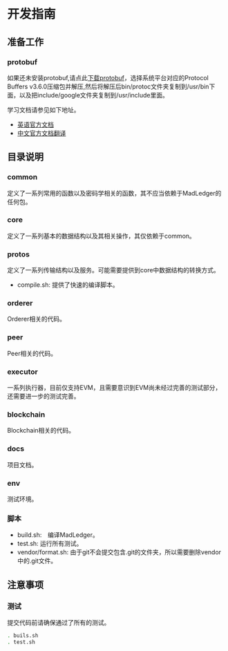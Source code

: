 # 开发指南

## 准备工作

### protobuf

如果还未安装protobuf,请点此[下载protobuf](https://github.com/google/protobuf/releases)，选择系统平台对应的Protocol Buffers v3.6.0压缩包并解压,然后将解压后bin/protoc文件夹复制到/usr/bin下面，以及把include/google文件夹复制到/usr/include里面。

学习文档请参见如下地址。

- [英语官方文档](https://developers.google.com/protocol-buffers/docs/proto3)
- [中文官方文档翻译](http://colobu.com/2017/03/16/Protobuf3-language-guide/)

## 目录说明

### common

定义了一系列常用的函数以及密码学相关的函数，其不应当依赖于MadLedger的任何包。

### core

定义了一系列基本的数据结构以及其相关操作，其仅依赖于common。

### protos

定义了一系列传输结构以及服务。可能需要提供到core中数据结构的转换方式。

- compile.sh: 提供了快速的编译脚本。

### orderer

Orderer相关的代码。

### peer

Peer相关的代码。

### executor

一系列执行器，目前仅支持EVM，且需要意识到EVM尚未经过完善的测试部分，还需要进一步的测试完善。

### blockchain

Blockchain相关的代码。

### docs

项目文档。

### env

测试环境。

### 脚本

- build.sh:　编译MadLedger。
- test.sh: 运行所有测试。
- vendor/format.sh: 由于git不会提交包含.git的文件夹，所以需要删除vendor中的.git文件。

## 注意事项

### 测试

提交代码前请确保通过了所有的测试。

```bash
. buils.sh
. test.sh
```